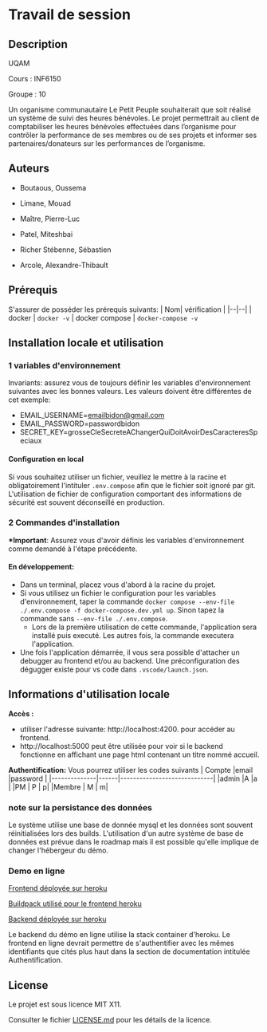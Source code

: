 # Travail de session

## Description

UQAM

Cours : INF6150

Groupe : 10

Un organisme communautaire Le Petit Peuple souhaiterait que soit réalisé un système de suivi des heures bénévoles. Le projet permettrait au client de comptabiliser les heures bénévoles effectuées dans l’organisme pour contrôler la performance de ses membres ou de ses projets et informer ses partenaires/donateurs sur les performances de l’organisme.

## Auteurs

- Boutaous, Oussema

- Limane, Mouad

- Maître, Pierre-Luc

- Patel, Miteshbai

- Richer Stébenne, Sébastien

- Arcole, Alexandre-Thibault

## Prérequis

S'assurer de posséder les prérequis suivants:
| Nom| vérification |
|--|--|
| docker | `docker -v`
| docker compose | `docker-compose -v`

## Installation locale et utilisation

### 1 variables d'environnement

Invariants: assurez vous de toujours définir les variables d'environnement suivantes avec les bonnes valeurs. Les valeurs doivent être différentes de cet exemple:

- EMAIL_USERNAME=emailbidon@gmail.com
- EMAIL_PASSWORD=passwordbidon
- SECRET_KEY=grosseCleSecreteAChangerQuiDoitAvoirDesCaracteresSpeciaux

#### Configuration en local

Si vous souhaitez utiliser un fichier, veuillez le mettre à la racine et obligatoirement l'intituler `.env.compose` afin que le fichier soit ignoré par git.
L'utilisation de fichier de configuration comportant des informations de sécurité est souvent déconseillé en production.

### 2 Commandes d'installation

**\*Important**: Assurez vous d'avoir définis les variables d'environnement comme demandé à l'étape précédente.

#### En développement:

- Dans un terminal, placez vous d'abord à la racine du projet.
- Si vous utilisez un fichier le configuration pour les variables d'environnement, taper la commande `docker compose --env-file ./.env.compose -f docker-compose.dev.yml up`. Sinon tapez la commande sans `--env-file ./.env.compose`.
  - Lors de la première utilisation de cette commande, l'application sera installé puis executé. Les autres fois, la commande executera l'application.
- Une fois l'application démarrée, il vous sera possible d'attacher un debugger au frontend et/ou au backend. Une préconfiguration des dégugger existe pour vs code dans `.vscode/launch.json`.

## Informations d'utilisation locale

**Accès :**

- utiliser l'adresse suivante: http://localhost:4200. pour accéder au frontend.
- http://localhost:5000 peut être utilisée pour voir si le backend fonctionne en affichant une page html contenant un titre nommé accueil.

**Authentification:** Vous pourrez utiliser les codes suivants
| Compte |email |password |
|--------------|------|-----------------------------|
|admin |A |a |
|PM | P | p|
|Membre | M | m|

### note sur la persistance des données

Le système utilise une base de donnée mysql et les données sont souvent réinitialisées lors des builds.
L'utilisation d'un autre système de base de données est prévue dans le roadmap mais il est possible qu'elle implique de changer l'hébergeur du démo.

### Demo en ligne

[Frontend déployée sur heroku](https://pcube-frontend.herokuapp.com/)

[Buildpack utilisé pour le frontend heroku](https://github.com/ueisd/PCUBE-front-buildpack)

[Backend déployée sur heroku](https://pcube-backend.herokuapp.com/)

Le backend du démo en ligne utilise la stack container d'heroku.
Le frontend en ligne devrait permettre de s'authentifier avec les mêmes identifiants que cités plus haut dans la section de documentation intitulée Authentification.

## License

Le projet est sous licence MIT X11.

Consulter le fichier [LICENSE.md](LICENSE.md) pour les détails de la licence.
